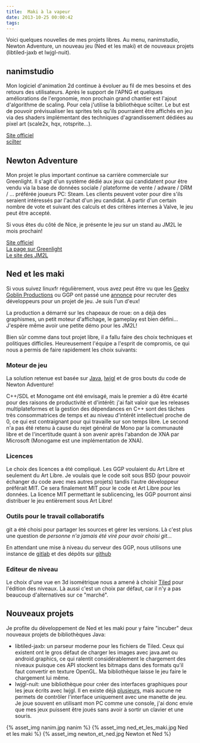 ```yaml
---
title:  Maki à la vapeur
date: 2013-10-25 00:00:42
tags:
---
```

Voici quelques nouvelles de mes projets libres. Au menu, nanimstudio, Newton Adventure, un nouveau jeu (Ned et les maki) et de nouveaux projets (libtiled-jaxb et lwjgl-nuit).

## nanimstudio

Mon logiciel d'animation 2d continue à évoluer au fil de mes besoins et des retours des utilisateurs. Après le support de l'APNG et quelques améliorations de l'ergonomie, mon prochain grand chantier est l'ajout d'algorithme de scaling. Pour cela j'utilise la bibliothèque scilter. Le but est de pouvoir prévisualiser les sprites tels qu'ils pourraient être affichés en jeu via des shaders implémentant des techniques d'agrandissement dédiées au pixel art (scale2x, hqx, rotsprite…).

[Site officiel](https://git.bci.im/nanim/)  
[scilter](https://github.com/kayahr/scilter)

## Newton Adventure

Mon projet le plus important continue sa carrière commerciale sur Greenlight. Il s'agit d'un système dédié aux jeux qui candidatent pour être vendu via la base de données sociale / plateforme de vente / adware / DRM / … préférée joueurs PC: Steam. Les clients peuvent voter pour dire s'ils seraient intéressés par l'achat d'un jeu candidat. A partir d'un certain nombre de vote et suivant des calculs et des critères internes à Valve, le jeu peut être accepté.

Si vous êtes du côté de Nice, je présente le jeu sur un stand au JM2L le mois prochain!

[Site officiel](https://play.bci.im/)  
[La page sur Greenlight](http://steamcommunity.com/sharedfiles/filedetails/?id=187107465)  
[Le site des JM2L](http://jm2l.linux-azur.org/)

## Ned et les maki

Si vous suivez linuxfr régulièrement, vous avez peut être vu que les [Geeky Goblin Productions](http://geekygoblin.org/) ou GGP ont passé une [annonce](http://linuxfr.org/users/aljes/journaux/gobelins-cherchent-geeks-pour-koala-masque) pour recruter des développeurs pour un projet de jeu. Je suis l'un d'eux!

La production a démarré sur les chapeaux de roue: on a déjà des graphismes, un petit moteur d'affichage, le gameplay est bien défini… J'espère même avoir une petite démo pour les JM2L!

Bien sûr comme dans tout projet libre, il a fallu faire des choix techniques et politiques difficiles. Heureusement l'équipe a l'esprit de compromis, ce qui nous a permis de faire rapidement les choix suivants:

### Moteur de jeu

La solution retenue est basée sur [Java](http://www.infoq.com/articles/javaone2013-roundup), [lwjgl](http://lwjgl.org/) et de gros bouts du code de Newton Adventure!

C++/SDL et Monogame ont été envisagé, mais le premier a dû être écarté pour des raisons de productivité et d'intérêt: j'ai fait valoir que les releases multiplateformes et la gestion des dépendances en C++ sont des tâches très consommatrices de temps et au niveau d'intérêt intellectuel proche de 0, ce qui est contraignant pour qui travaille sur son temps libre. Le second n'a pas été retenu à cause du rejet général de Mono par la communauté libre et de l'incertitude quant à son avenir après l'abandon de XNA par Microsoft (Monogame est une implémentation de XNA).

### Licences

Le choix des licences a été compliqué. Les GGP voulaient du Art Libre et seulement du Art Libre. Je voulais que le code soit sous BSD (pour pouvoir échanger du code avec mes autres projets) tandis l'autre développeur préférait MIT. Ce sera finalement MIT pour le code et Art Libre pour les données. La licence MIT permettant le sublicencing, les GGP pourront ainsi distribuer le jeu entièrement sous Art Libre!

### Outils pour le travail collaboratifs

git a été choisi pour partager les sources et gérer les versions. Là c'est plus une question de _personne n'a jamais été viré pour avoir choisi git_…

En attendant une mise à niveau du serveur des GGP, nous utilisons une instance de [gitlab](https://gitlab.pierre.marijon.fr/) et des dépôts sur [github](https://github.com/devnewton/ned-et-les-maki)

### Editeur de niveau

Le choix d'une vue en 3d isométrique nous a amené à choisir [Tiled](http://www.mapeditor.org/) pour l'édition des niveaux. Là aussi c'est un choix par défaut, car il n'y a pas beaucoup d'alternatives sur ce "marché".

## Nouveaux projets

Je profite du développement de Ned et les maki pour y faire "incuber" deux nouveaux projets de bibliothèques Java:

*   libtiled-jaxb: un parseur moderne pour les fichiers de Tiled. Ceux qui existent ont le gros défaut de charger les images avec java.awt ou android.graphics, ce qui ralentit considérablement le chargement des niveaux puisque ces API stockent les bitmaps dans des formats qu'il faut convertir en texture OpenGL. Ma bibliothèque laisse le jeu faire le chargement lui même.
*   lwjgl-nuit: une bibliothèque pour créer des interfaces graphiques pour les jeux écrits avec lwjgl. Il en existe déjà [plusieurs](http://lwjgl.org/wiki/index.php?title=Game_Engines_and_Libraries_Using_LWJGL#GUI_Libraries), mais aucune ne permets de contrôler l'interface uniquement avec une manette de jeu. Je joue souvent en utilisant mon PC comme une console, j'ai donc envie que mes jeux puissent être joués sans avoir à sortir un clavier et une souris.

{% asset_img nanim.jpg nanim %}
{% asset_img ned_et_les_maki.jpg Ned et les maki %}
{% asset_img newton_et_ned.jpg Newton et Ned %}